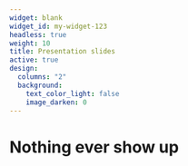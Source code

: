 ```yaml
---
widget: blank
widget_id: my-widget-123
headless: true
weight: 10
title: Presentation slides
active: true
design:
  columns: "2"
  background:
    text_color_light: false
    image_darken: 0
---
```

# Nothing ever show up
